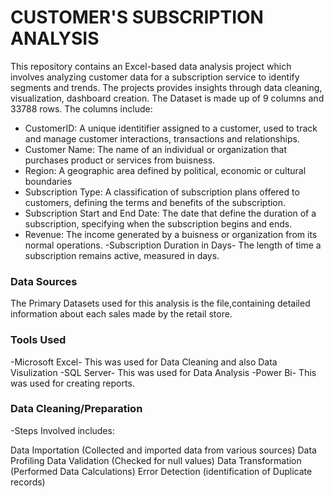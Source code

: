 # CUSTOMER'S SUBSCRIPTION ANALYSIS
This repository contains an Excel-based data analysis project which involves analyzing customer data for a subscription service to identify segments and trends. The projects provides insights through data cleaning, visualization, dashboard creation. The Dataset is made up of 9 columns and 33788 rows. The columns include:

- CustomerID: A unique identitifier assigned to a customer, used to track and manage customer interactions, transactions and relationships.
- Customer Name: The name of an individual or organization that purchases product or services from buisness.
- Region: A geographic area defined by political, economic or cultural boundaries
- Subscription Type: A classification of subscription plans offered to customers, defining the terms and benefits of the subscription.
- Subscription Start and End Date: The date that define the duration of a subscription, specifying when the subscription begins and ends.
- Revenue: The income generated by a buisness or organization from its normal operations.
-Subscription Duration in Days- The length of time a subscription remains active, measured in days.

### Data Sources

The Primary Datasets used for this analysis is the  file,containing detailed information about each sales made by the retail store.

### Tools Used

-Microsoft Excel- This was used for Data Cleaning and also Data Visulization -SQL Server- This was used for Data Analysis -Power Bi- This was used for creating reports.

### Data Cleaning/Preparation

-Steps Involved includes:

Data Importation (Collected and imported data from various sources)
Data Profiling
Data Validation (Checked for null values)
Data Transformation (Performed Data Calculations)
Error Detection (identification of Duplicate records)

